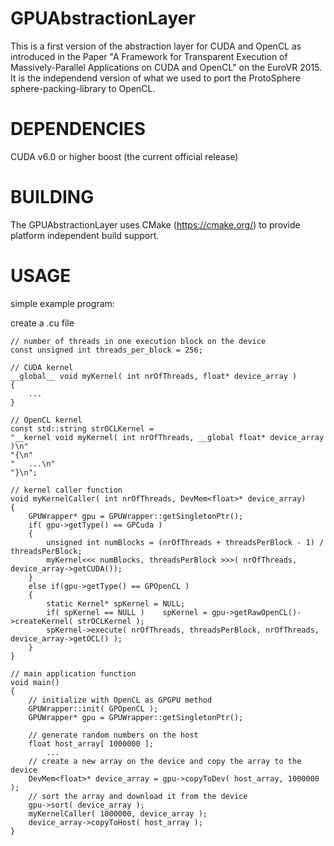 # GPUAbstractionLayer

This is a first version of the abstraction layer for CUDA and OpenCL as introduced in the Paper "A Framework for Transparent Execution of Massively-Parallel Applications on CUDA and OpenCL" on the EuroVR 2015.
It is the independend version of what we used to port the ProtoSphere sphere-packing-library to OpenCL.

# DEPENDENCIES
CUDA v6.0 or higher
boost (the current official release)

# BUILDING
The GPUAbstractionLayer uses CMake (https://cmake.org/) to provide platform independent build support.

# USAGE
simple example program:

create a .cu file

```
// number of threads in one execution block on the device
const unsigned int threads_per_block = 256;

// CUDA kernel
__global__ void myKernel( int nrOfThreads, float* device_array )
{
    ...
}

// OpenCL kernel
const std::string strOCLKernel =
"__kernel void myKernel( int nrOfThreads, __global float* device_array )\n"
"{\n"
"   ...\n"
"}\n";

// kernel caller function
void myKernelCaller( int nrOfThreads, DevMem<float>* device_array)
{
    GPUWrapper* gpu = GPUWrapper::getSingletonPtr();
    if( gpu->getType() == GPCuda )
    {
        unsigned int numBlocks = (nrOfThreads + threadsPerBlock - 1) / threadsPerBlock;
        myKernel<<< numBlocks, threadsPerBlock >>>( nrOfThreads, device_array->getCUDA());
    }
    else if(gpu->getType() == GPOpenCL )
    {
        static Kernel* spKernel = NULL;
        if( spKernel == NULL )	  spKernel = gpu->getRawOpenCL()->createKernel( strOCLKernel );
        spKernel->execute( nrOfThreads, threadsPerBlock, nrOfThreads, device_array->getOCL() );
    }
}

// main application function
void main()
{
    // initialize with OpenCL as GPGPU method
    GPUWrapper::init( GPOpenCL );
    GPUWrapper* gpu = GPUWrapper::getSingletonPtr();

    // generate random numbers on the host
    float host_array[ 1000000 ];
        ...
    // create a new array on the device and copy the array to the device
    DevMem<float>* device_array = gpu->copyToDev( host_array, 1000000 );
    // sort the array and download it from the device
    gpu->sort( device_array );
    myKernelCaller( 1000000, device_array );
    device_array->copyToHost( host_array );
}
```
